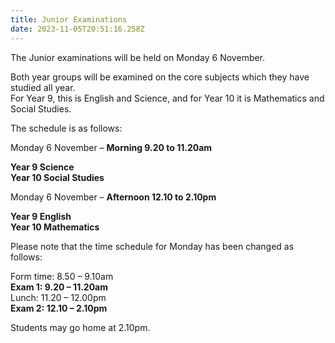 ```yaml
---
title: Junior Examinations
date: 2023-11-05T20:51:16.258Z
---
```

The Junior examinations will be held on Monday 6 November.  

Both year groups will be examined on the core subjects which they have studied all year.  
For Year 9, this is English and Science, and for Year 10 it is Mathematics and Social Studies.

The schedule is as follows:


Monday 6 November – **Morning
9.20 to 11.20am**	

**Year 9 Science  
Year 10 Social Studies**

Monday 6 November – **Afternoon
12.10 to 2.10pm**

**Year 9 English  
Year 10 Mathematics** 




Please note that the time schedule for Monday has been changed as follows:

Form time:     	8.50 – 9.10am  
**Exam 1:       9.20 – 11.20am**  
Lunch:         	11.20 – 12.00pm  
**Exam 2:       12.10 – 2.10pm**  

Students may go home at 2.10pm.

  


